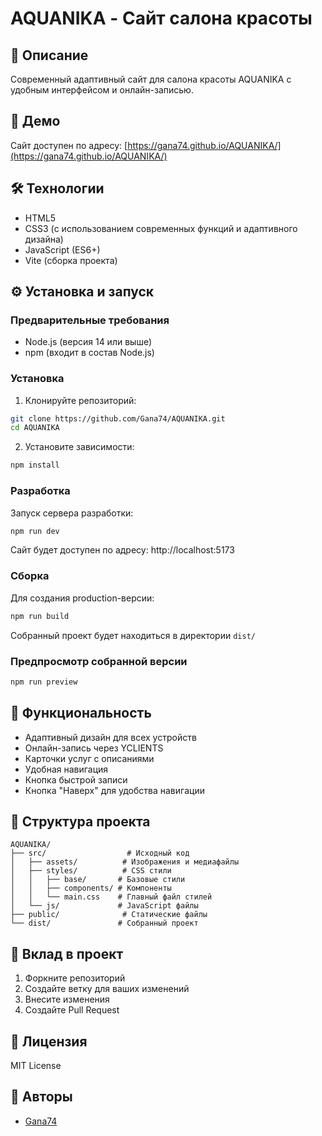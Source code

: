 # AQUANIKA - Сайт салона красоты

## 📝 Описание

Современный адаптивный сайт для салона красоты AQUANIKA с удобным интерфейсом и онлайн-записью.

## 🚀 Демо

Сайт доступен по адресу: [https://gana74.github.io/AQUANIKA/](https://gana74.github.io/AQUANIKA/)

## 🛠 Технологии

- HTML5
- CSS3 (с использованием современных функций и адаптивного дизайна)
- JavaScript (ES6+)
- Vite (сборка проекта)

## ⚙️ Установка и запуск

### Предварительные требования

- Node.js (версия 14 или выше)
- npm (входит в состав Node.js)

### Установка

1. Клонируйте репозиторий:

```bash
git clone https://github.com/Gana74/AQUANIKA.git
cd AQUANIKA
```

2. Установите зависимости:

```bash
npm install
```

### Разработка

Запуск сервера разработки:

```bash
npm run dev
```

Сайт будет доступен по адресу: http://localhost:5173

### Сборка

Для создания production-версии:

```bash
npm run build
```

Собранный проект будет находиться в директории `dist/`

### Предпросмотр собранной версии

```bash
npm run preview
```

## 📱 Функциональность

- Адаптивный дизайн для всех устройств
- Онлайн-запись через YCLIENTS
- Карточки услуг с описаниями
- Удобная навигация
- Кнопка быстрой записи
- Кнопка "Наверх" для удобства навигации

## 🔧 Структура проекта

```
AQUANIKA/
├── src/                  # Исходный код
│   ├── assets/          # Изображения и медиафайлы
│   ├── styles/          # CSS стили
│   │   ├── base/       # Базовые стили
│   │   ├── components/ # Компоненты
│   │   └── main.css    # Главный файл стилей
│   └── js/             # JavaScript файлы
├── public/              # Статические файлы
└── dist/               # Собранный проект
```

## 🤝 Вклад в проект

1. Форкните репозиторий
2. Создайте ветку для ваших изменений
3. Внесите изменения
4. Создайте Pull Request

## 📄 Лицензия

MIT License

## 👥 Авторы

- [Gana74](https://github.com/Gana74)

